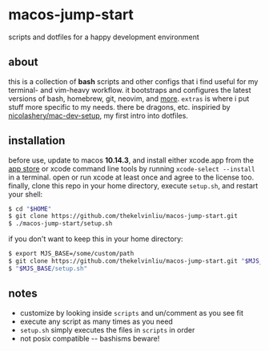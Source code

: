 # macos-jump-start
scripts and dotfiles for a happy development environment

## about
this is a collection of **bash** scripts and other configs
that i find useful for my terminal- and vim-heavy workflow.
it bootstraps and configures the latest versions of bash, homebrew, git, neovim,
and [more](https://github.com/thekelvinliu/macos-jump-start/tree/master/scripts).
`extras` is where i put stuff more specific to my needs.
there be dragons, etc.
inspiried by [nicolashery/mac-dev-setup](https://github.com/nicolashery/mac-dev-setup),
my first intro into dotfiles.

## installation
before use, update to macos **10.14.3**,
and install either xcode.app from the [app store](https://itunes.apple.com/us/app/xcode/id497799835)
or xcode command line tools by running `xcode-select --install` in a terminal.
open or run xcode at least once and agree to the license too.
finally, clone this repo in your home directory, execute `setup.sh`, and restart your shell:

```bash
$ cd "$HOME"
$ git clone https://github.com/thekelvinliu/macos-jump-start.git
$ ./macos-jump-start/setup.sh
```

if you don't want to keep this in your home directory:

```bash
$ export MJS_BASE=/some/custom/path
$ git clone https://github.com/thekelvinliu/macos-jump-start.git "$MJS_BASE"
$ "$MJS_BASE/setup.sh"
```

## notes
- customize by looking inside `scripts` and un/comment as you see fit
- execute any script as many times as you need
- `setup.sh` simply executes the files in `scripts` in order
- not posix compatible -- bashisms beware!
